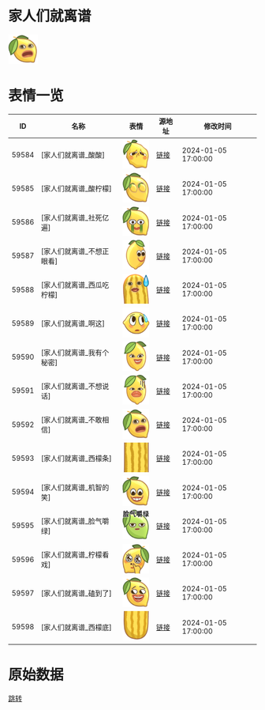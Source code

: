 # 家人们就离谱

<img src="./cover.png" height="60" alt="cover" />

# 表情一览

|ID|名称|表情|源地址|修改时间|
|----|----|----|----|----|
|59584|[家人们就离谱_酸酸]|<img src="./pic/059584_%5B家人们就离谱_酸酸%5D.png" height="60" alt="酸酸"/>|[链接](https://i0.hdslb.com/bfs/garb/14d7ca1176a6b070b1b0d7785c630f128541008e.png)|2024-01-05 17:00:00|
|59585|[家人们就离谱_酸柠檬]|<img src="./pic/059585_%5B家人们就离谱_酸柠檬%5D.png" height="60" alt="酸柠檬"/>|[链接](https://i0.hdslb.com/bfs/garb/0318b9288c28e898320d6ae0f13be288da056312.png)|2024-01-05 17:00:00|
|59586|[家人们就离谱_社死亿遍]|<img src="./pic/059586_%5B家人们就离谱_社死亿遍%5D.png" height="60" alt="社死亿遍"/>|[链接](https://i0.hdslb.com/bfs/garb/7db01e1914c4dc897b8e20af8dd228b7e20e3d75.png)|2024-01-05 17:00:00|
|59587|[家人们就离谱_不想正眼看]|<img src="./pic/059587_%5B家人们就离谱_不想正眼看%5D.png" height="60" alt="不想正眼看"/>|[链接](https://i0.hdslb.com/bfs/garb/69005ab2f240fb01008d42a123127357d31021d5.png)|2024-01-05 17:00:00|
|59588|[家人们就离谱_西瓜吃柠檬]|<img src="./pic/059588_%5B家人们就离谱_西瓜吃柠檬%5D.png" height="60" alt="西瓜吃柠檬"/>|[链接](https://i0.hdslb.com/bfs/garb/fb735eacf5d403274674a1748d0d983348092aa4.png)|2024-01-05 17:00:00|
|59589|[家人们就离谱_啊这]|<img src="./pic/059589_%5B家人们就离谱_啊这%5D.png" height="60" alt="啊这"/>|[链接](https://i0.hdslb.com/bfs/garb/e99d97365e312adfa78c7021fec293c0fc62df1b.png)|2024-01-05 17:00:00|
|59590|[家人们就离谱_我有个秘密]|<img src="./pic/059590_%5B家人们就离谱_我有个秘密%5D.png" height="60" alt="我有个秘密"/>|[链接](https://i0.hdslb.com/bfs/garb/d0805277a15a5cdf26b86944e6f4d06e0120e36b.png)|2024-01-05 17:00:00|
|59591|[家人们就离谱_不想说话]|<img src="./pic/059591_%5B家人们就离谱_不想说话%5D.png" height="60" alt="不想说话"/>|[链接](https://i0.hdslb.com/bfs/garb/c325555b66a01e0e2177d53c62e108ca47dde919.png)|2024-01-05 17:00:00|
|59592|[家人们就离谱_不敢相信]|<img src="./pic/059592_%5B家人们就离谱_不敢相信%5D.png" height="60" alt="不敢相信"/>|[链接](https://i0.hdslb.com/bfs/garb/e7547229f06fc0df70359f0a5516ffd1fdffec88.png)|2024-01-05 17:00:00|
|59593|[家人们就离谱_西檬条]|<img src="./pic/059593_%5B家人们就离谱_西檬条%5D.png" height="60" alt="西檬条"/>|[链接](https://i0.hdslb.com/bfs/garb/1a4e6a12d45d6cb8e9f3677fb182b80f86c9fa1a.png)|2024-01-05 17:00:00|
|59594|[家人们就离谱_机智的笑]|<img src="./pic/059594_%5B家人们就离谱_机智的笑%5D.png" height="60" alt="机智的笑"/>|[链接](https://i0.hdslb.com/bfs/garb/f7db872209eb405a3a07e271efef14a96cb6dc63.png)|2024-01-05 17:00:00|
|59595|[家人们就离谱_脸气嚼绿]|<img src="./pic/059595_%5B家人们就离谱_脸气嚼绿%5D.png" height="60" alt="脸气嚼绿"/>|[链接](https://i0.hdslb.com/bfs/garb/0db95843be6d55a4ec3a56d1bae8dec874b5c8a9.png)|2024-01-05 17:00:00|
|59596|[家人们就离谱_柠檬看戏]|<img src="./pic/059596_%5B家人们就离谱_柠檬看戏%5D.png" height="60" alt="柠檬看戏"/>|[链接](https://i0.hdslb.com/bfs/garb/ca93d278c5b94b35ee58f1a7dd818fba9905f8d0.png)|2024-01-05 17:00:00|
|59597|[家人们就离谱_磕到了]|<img src="./pic/059597_%5B家人们就离谱_磕到了%5D.png" height="60" alt="磕到了"/>|[链接](https://i0.hdslb.com/bfs/garb/f08394925b91946be21ba2e26ceb754a9370fd65.png)|2024-01-05 17:00:00|
|59598|[家人们就离谱_西檬底]|<img src="./pic/059598_%5B家人们就离谱_西檬底%5D.png" height="60" alt="西檬底"/>|[链接](https://i0.hdslb.com/bfs/garb/46f2be6e3d20c2522a0814151b577109a79f3ca2.png)|2024-01-05 17:00:00|

# 原始数据

[跳转](./raw.json)

